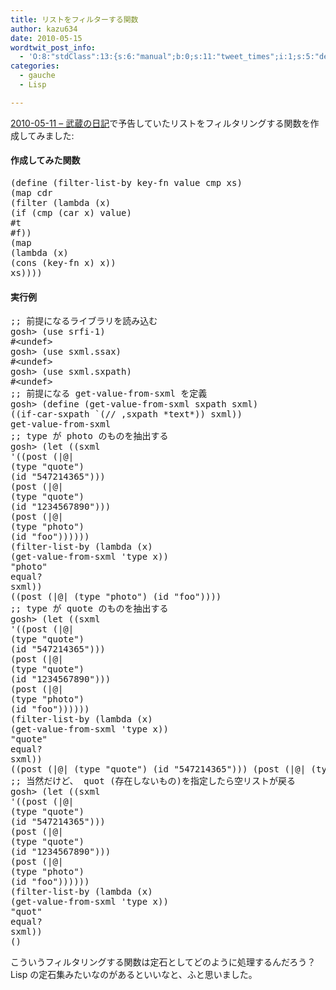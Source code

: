 ```yaml
---
title: リストをフィルターする関数
author: kazu634
date: 2010-05-15
wordtwit_post_info:
  - 'O:8:"stdClass":13:{s:6:"manual";b:0;s:11:"tweet_times";i:1;s:5:"delay";i:0;s:7:"enabled";i:1;s:10:"separation";s:2:"60";s:7:"version";s:3:"3.7";s:14:"tweet_template";b:0;s:6:"status";i:2;s:6:"result";a:0:{}s:13:"tweet_counter";i:2;s:13:"tweet_log_ids";a:1:{i:0;i:5257;}s:9:"hash_tags";a:0:{}s:8:"accounts";a:1:{i:0;s:7:"kazu634";}}'
categories:
  - gauche
  - Lisp

---
```

<div class="section">
<p>
<a href="http://d.hatena.ne.jp/sirocco634/20100511#1273586076" onclick="__gaTracker('send', 'event', 'outbound-article', 'http://d.hatena.ne.jp/sirocco634/20100511#1273586076', '2010-05-11 &#8211; 武蔵の日記');" target="_blank">2010-05-11 &#8211; 武蔵の日記</a>で予告していたリストをフィルタリングする関数を作成してみました:
</p>
  
<h4>
    作成してみた関数
</h4>
  
<pre class="syntax-highlight">
<span class="synSpecial">(</span>define <span class="synSpecial">(</span>filter-list-by key-fn value cmp xs<span class="synSpecial">)</span>
<span class="synSpecial">(</span><span class="synStatement">map</span> <span class="synStatement">cdr</span>
<span class="synSpecial">(</span>filter <span class="synSpecial">(</span><span class="synStatement">lambda</span> <span class="synSpecial">(</span>x<span class="synSpecial">)</span>
<span class="synSpecial">(</span><span class="synStatement">if</span> <span class="synSpecial">(</span>cmp <span class="synSpecial">(</span><span class="synStatement">car</span> x<span class="synSpecial">)</span> value<span class="synSpecial">)</span>
#t
#f<span class="synSpecial">))</span>
<span class="synSpecial">(</span><span class="synStatement">map</span>
<span class="synSpecial">(</span><span class="synStatement">lambda</span> <span class="synSpecial">(</span>x<span class="synSpecial">)</span>
<span class="synSpecial">(</span><span class="synStatement">cons</span> <span class="synSpecial">(</span>key-fn x<span class="synSpecial">)</span> x<span class="synSpecial">))</span>
xs<span class="synSpecial">))))</span>
</pre>
  
<h4>
    実行例
</h4>
  
<pre class="syntax-highlight">
<span class="synComment">;; 前提になるライブラリを読み込む</span>
gosh&#62; <span class="synSpecial">(</span>use srfi-1<span class="synSpecial">)</span>
#&#60;undef&#62;
gosh&#62; <span class="synSpecial">(</span>use sxml.ssax<span class="synSpecial">)</span>
#&#60;undef&#62;
gosh&#62; <span class="synSpecial">(</span>use sxml.sxpath<span class="synSpecial">)</span>
#&#60;undef&#62;
<span class="synComment">;; 前提になる get-value-from-sxml を定義</span>
gosh&#62; <span class="synSpecial">(</span>define <span class="synSpecial">(</span>get-value-from-sxml sxpath sxml<span class="synSpecial">)</span>
<span class="synSpecial">((</span>if-car-sxpath <span class="synPreProc">`(</span><span class="synStatement">//</span> ,sxpath <span class="synType">*text*</span><span class="synPreProc">)</span><span class="synSpecial">)</span> sxml<span class="synSpecial">))</span>
get-value-from-sxml
<span class="synComment">;; type が photo のものを抽出する</span>
gosh&#62; <span class="synSpecial">(</span><span class="synStatement">let</span> <span class="synSpecial">((</span>sxml
<span class="synSpecial">'((</span>post <span class="synSpecial">(</span>|@|
<span class="synSpecial">(</span><span class="synStatement">type</span> <span class="synConstant">&#34;quote&#34;</span><span class="synSpecial">)</span>
<span class="synSpecial">(</span>id <span class="synConstant">&#34;547214365&#34;</span><span class="synSpecial">)))</span>
<span class="synSpecial">(</span>post <span class="synSpecial">(</span>|@|
<span class="synSpecial">(</span><span class="synStatement">type</span> <span class="synConstant">&#34;quote&#34;</span><span class="synSpecial">)</span>
<span class="synSpecial">(</span>id <span class="synConstant">&#34;1234567890&#34;</span><span class="synSpecial">)))</span>
<span class="synSpecial">(</span>post <span class="synSpecial">(</span>|@|
<span class="synSpecial">(</span><span class="synStatement">type</span> <span class="synConstant">&#34;photo&#34;</span><span class="synSpecial">)</span>
<span class="synSpecial">(</span>id <span class="synConstant">&#34;foo&#34;</span><span class="synSpecial">))))))</span>
<span class="synSpecial">(</span>filter-list-by <span class="synSpecial">(</span><span class="synStatement">lambda</span> <span class="synSpecial">(</span>x<span class="synSpecial">)</span>
<span class="synSpecial">(</span>get-value-from-sxml <span class="synSpecial">'</span><span class="synIdentifier">type</span> x<span class="synSpecial">))</span>
<span class="synConstant">&#34;photo&#34;</span>
<span class="synStatement">equal</span>?
sxml<span class="synSpecial">))</span>
<span class="synSpecial">((</span>post <span class="synSpecial">(|@|</span> <span class="synSpecial">(</span><span class="synStatement">type</span> <span class="synConstant">&#34;photo&#34;</span><span class="synSpecial">)</span> <span class="synSpecial">(</span>id <span class="synConstant">&#34;foo&#34;</span><span class="synSpecial">))))</span>
<span class="synComment">;; type が quote のものを抽出する</span>
gosh&#62; <span class="synSpecial">(</span><span class="synStatement">let</span> <span class="synSpecial">((</span>sxml
<span class="synSpecial">'((</span>post <span class="synSpecial">(</span>|@|
<span class="synSpecial">(</span><span class="synStatement">type</span> <span class="synConstant">&#34;quote&#34;</span><span class="synSpecial">)</span>
<span class="synSpecial">(</span>id <span class="synConstant">&#34;547214365&#34;</span><span class="synSpecial">)))</span>
<span class="synSpecial">(</span>post <span class="synSpecial">(</span>|@|
<span class="synSpecial">(</span><span class="synStatement">type</span> <span class="synConstant">&#34;quote&#34;</span><span class="synSpecial">)</span>
<span class="synSpecial">(</span>id <span class="synConstant">&#34;1234567890&#34;</span><span class="synSpecial">)))</span>
<span class="synSpecial">(</span>post <span class="synSpecial">(</span>|@|
<span class="synSpecial">(</span><span class="synStatement">type</span> <span class="synConstant">&#34;photo&#34;</span><span class="synSpecial">)</span>
<span class="synSpecial">(</span>id <span class="synConstant">&#34;foo&#34;</span><span class="synSpecial">))))))</span>
<span class="synSpecial">(</span>filter-list-by <span class="synSpecial">(</span><span class="synStatement">lambda</span> <span class="synSpecial">(</span>x<span class="synSpecial">)</span>
<span class="synSpecial">(</span>get-value-from-sxml <span class="synSpecial">'</span><span class="synIdentifier">type</span> x<span class="synSpecial">))</span>
<span class="synConstant">&#34;quote&#34;</span>
<span class="synStatement">equal</span>?
sxml<span class="synSpecial">))</span>
<span class="synSpecial">((</span>post <span class="synSpecial">(|@|</span> <span class="synSpecial">(</span><span class="synStatement">type</span> <span class="synConstant">&#34;quote&#34;</span><span class="synSpecial">)</span> <span class="synSpecial">(</span>id <span class="synConstant">&#34;547214365&#34;</span><span class="synSpecial">)))</span> <span class="synSpecial">(</span>post <span class="synSpecial">(|@|</span> <span class="synSpecial">(</span><span class="synStatement">type</span> <span class="synConstant">&#34;quote&#34;</span><span class="synSpecial">)</span> <span class="synSpecial">(</span>id <span class="synConstant">&#34;1234567890&#34;</span><span class="synSpecial">))))</span>
<span class="synComment">;; 当然だけど、 quot (存在しないもの)を指定したら空リストが戻る</span>
gosh&#62; <span class="synSpecial">(</span><span class="synStatement">let</span> <span class="synSpecial">((</span>sxml
<span class="synSpecial">'((</span>post <span class="synSpecial">(</span>|@|
<span class="synSpecial">(</span><span class="synStatement">type</span> <span class="synConstant">&#34;quote&#34;</span><span class="synSpecial">)</span>
<span class="synSpecial">(</span>id <span class="synConstant">&#34;547214365&#34;</span><span class="synSpecial">)))</span>
<span class="synSpecial">(</span>post <span class="synSpecial">(</span>|@|
<span class="synSpecial">(</span><span class="synStatement">type</span> <span class="synConstant">&#34;quote&#34;</span><span class="synSpecial">)</span>
<span class="synSpecial">(</span>id <span class="synConstant">&#34;1234567890&#34;</span><span class="synSpecial">)))</span>
<span class="synSpecial">(</span>post <span class="synSpecial">(</span>|@|
<span class="synSpecial">(</span><span class="synStatement">type</span> <span class="synConstant">&#34;photo&#34;</span><span class="synSpecial">)</span>
<span class="synSpecial">(</span>id <span class="synConstant">&#34;foo&#34;</span><span class="synSpecial">))))))</span>
<span class="synSpecial">(</span>filter-list-by <span class="synSpecial">(</span><span class="synStatement">lambda</span> <span class="synSpecial">(</span>x<span class="synSpecial">)</span>
<span class="synSpecial">(</span>get-value-from-sxml <span class="synSpecial">'</span><span class="synIdentifier">type</span> x<span class="synSpecial">))</span>
<span class="synConstant">&#34;quot&#34;</span>
<span class="synStatement">equal</span>?
sxml<span class="synSpecial">))</span>
<span class="synSpecial">()</span>
</pre>
  
<p>
    こういうフィルタリングする関数は定石としてどのように処理するんだろう？ Lisp の定石集みたいなのがあるといいなと、ふと思いました。
</p>
</div>
